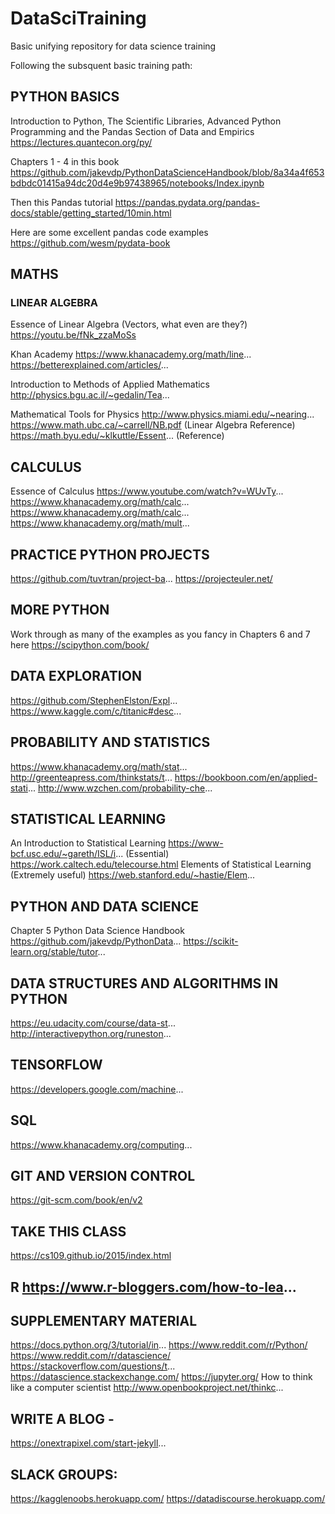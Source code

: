 # DataSciTraining
Basic unifying repository for data science training

Following the subsquent basic training path:

## PYTHON BASICS 

Introduction to Python, The Scientific Libraries, Advanced Python Programming and the Pandas Section of Data and Empirics 
https://lectures.quantecon.org/py/ 

Chapters 1 - 4 in this book 
https://github.com/jakevdp/PythonDataScienceHandbook/blob/8a34a4f653bdbdc01415a94dc20d4e9b97438965/notebooks/Index.ipynb 

Then this Pandas tutorial 
https://pandas.pydata.org/pandas-docs/stable/getting_started/10min.html

Here are some excellent pandas code examples 
https://github.com/wesm/pydata-book 


## MATHS 

### LINEAR ALGEBRA 
Essence of Linear Algebra (Vectors, what even are they?)
https://youtu.be/fNk_zzaMoSs

Khan Academy 
https://www.khanacademy.org/math/line... 
https://betterexplained.com/articles/... 

Introduction to Methods of Applied Mathematics 
http://physics.bgu.ac.il/~gedalin/Tea... 

Mathematical Tools for Physics 
http://www.physics.miami.edu/~nearing... 
https://www.math.ubc.ca/~carrell/NB.pdf 
(Linear Algebra Reference)
https://math.byu.edu/~klkuttle/Essent... 
(Reference) 

## CALCULUS 
Essence of Calculus 
https://www.youtube.com/watch?v=WUvTy... 
https://www.khanacademy.org/math/calc... 
https://www.khanacademy.org/math/calc... 
https://www.khanacademy.org/math/mult... 

## PRACTICE PYTHON PROJECTS 
https://github.com/tuvtran/project-ba... 
https://projecteuler.net/ 

## MORE PYTHON 
Work through as many of the examples as you fancy in Chapters 6 and 7 here 
https://scipython.com/book/ 

## DATA EXPLORATION 
https://github.com/StephenElston/Expl... 
https://www.kaggle.com/c/titanic#desc... 

## PROBABILITY AND STATISTICS 
https://www.khanacademy.org/math/stat... 
http://greenteapress.com/thinkstats/t... 
https://bookboon.com/en/applied-stati... 
http://www.wzchen.com/probability-che... 

## STATISTICAL LEARNING 
An Introduction to Statistical Learning 
https://www-bcf.usc.edu/~gareth/ISL/i... 
(Essential) 
https://work.caltech.edu/telecourse.html 
Elements of Statistical Learning (Extremely useful) 
https://web.stanford.edu/~hastie/Elem... 

## PYTHON AND DATA SCIENCE 
Chapter 5 Python Data Science Handbook 
https://github.com/jakevdp/PythonData... 
https://scikit-learn.org/stable/tutor... 

## DATA STRUCTURES AND ALGORITHMS IN PYTHON
https://eu.udacity.com/course/data-st... 
http://interactivepython.org/runeston... 

## TENSORFLOW 
https://developers.google.com/machine... 

## SQL 
https://www.khanacademy.org/computing... 

## GIT AND VERSION CONTROL 
https://git-scm.com/book/en/v2 

## TAKE THIS CLASS 
https://cs109.github.io/2015/index.html 

## R https://www.r-bloggers.com/how-to-lea... 

## SUPPLEMENTARY MATERIAL 
https://docs.python.org/3/tutorial/in... 
https://www.reddit.com/r/Python/ 
https://www.reddit.com/r/datascience/ 
https://stackoverflow.com/questions/t... 
https://datascience.stackexchange.com/ 
https://jupyter.org/ 
How to think like a computer scientist 
http://www.openbookproject.net/thinkc... 

## WRITE A BLOG - 
https://onextrapixel.com/start-jekyll... 

## SLACK GROUPS: 
https://kagglenoobs.herokuapp.com/ https://datadiscourse.herokuapp.com/

